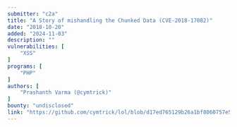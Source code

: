 ```yaml
---
submitter: "c2a"
title: "A Story of mishandling the Chunked Data (CVE-2018-17082)"
date: "2018-10-20"
added: "2024-11-03"
description: ""
vulnerabilities: [
    "XSS"
]
programs: [
    "PHP"
]
authors: [
    "Prashanth Varma (@cymtrick)"
]
bounty: "undisclosed"
link: "https://github.com/cymtrick/lol/blob/d17ed765129b26a1bf8060757e5aebd4e237c908/_posts/2018-10-20-CVE-2018-17082-PHP-XSS-A-Story-of-Chunked-Requests.md"
---
```




